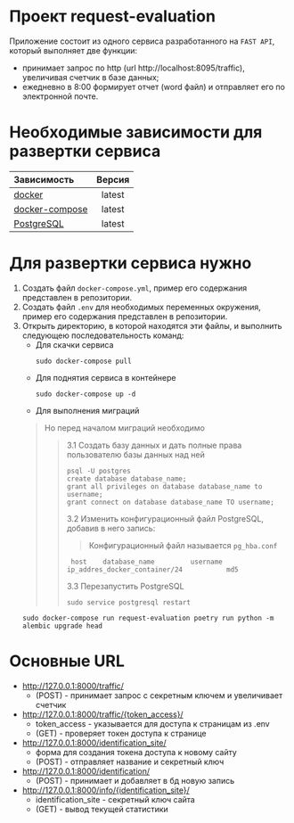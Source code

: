 # Проект request-evaluation

Приложение состоит из одного сервиса разработанного на `FAST API`, который выполняет две функции:
* принимает запрос по http (url http://localhost:8095/traffic), увеличивая счетчик в базе данных;
* ежедневно в 8:00 формирует отчет (word файл) и отправляет его по электронной почте.

# Необходимые зависимости для развертки сервиса

| Зависимость                                                | Версия |
|:-----------------------------------------------------------|:------:|
| [docker](https://docs.docker.com/engine/install/ubuntu/)   | latest |
| [docker-compose](https://docs.docker.com/compose/install/) | latest |
| [PostgreSQL](https://www.postgresql.org/download/)         | latest |

# Для развертки сервиса нужно

1. Создать файл `docker-compose.yml`, пример его содержания представлен в репозитории.
2. Создать файл `.env` для необходимых переменных окружения, пример его содержания представлен в репозитории.
3. Открыть директорию, в которой находятся эти файлы, и выполнить следующею последовательность команд:
   * Для скачки сервиса
     ```shell
     sudo docker-compose pull
     ```
   * Для поднятия сервиса в контейнере
     ```shell
     sudo docker-compose up -d
     ```
   * Для выполнения миграций
   > Но перед началом миграций необходимо
   >> 3.1 Создать базу данных и дать полные права пользователю базы данных над ней
   >>  ```shell
   >>  psql -U postgres
   >>  create database database_name;
   >>  grant all privileges on database database_name to username;
   >>  grant connect on database database_name TO username;
   >>  ```
   >> 3.2 Изменить конфигурационный файл PostgreSQL, добавив в него запись:
   >> > Конфигурационный файл называется `pg_hba.conf`
   >>```shell
   >>  host    database_name         username        ip_addres_docker_container/24           md5
   >>  ```
   >> 3.3 Перезапустить PostgreSQL
   >>  ```shell
   >>  sudo service postgresql restart
   >>  ```
     ```shell
     sudo docker-compose run request-evaluation poetry run python -m alembic upgrade head
     ```
   
# Основные URL

* http://127.0.0.1:8000/traffic/
  * (POST) - принимает запрос с секретным ключем и увеличивает счетчик
* http://127.0.0.1:8000/traffic/{token_access}/
  * token_access - указывается для доступа к страницам из .env
  * (GET) - проверяет токен доступа к странице
* http://127.0.0.1:8000/identification_site/
  * форма для создания токена доступа к новому сайту
  * (POST) - отправляет название и секретный ключ 
* http://127.0.0.1:8000/identification/
  * (POST) - принимает и добавляет в бд новую запись
* http://127.0.0.1:8000/info/{identification_site}/
  * identification_site - секретный ключ сайта
  * (GET) - вывод текущей статистики 